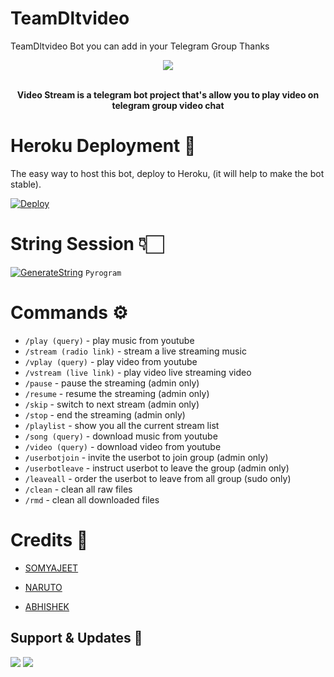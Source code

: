 # TeamDltvideo
TeamDltvideo Bot you can add in your Telegram Group Thanks 
<p align="center"><a href="https://t.me/Somyajeet_Mishra"><img src="https://github.com/TeamDlt/TeamDltvideo/raw/main/driver/veezlogo.png"></a></p>
<p align="center">
    <br><b>Video Stream is a telegram bot project that's allow you to play video on telegram group video chat</b><br>
</p>


# Heroku Deployment 💜
The easy way to host this bot, deploy to Heroku, (it will help to make the bot stable).

[![Deploy](https://www.herokucdn.com/deploy/button.svg)](https://heroku.com/deploy?template=https://github.com/TeamDlt/TeamDltvideo)




# String Session 👇🏻

  [![GenerateString](https://img.shields.io/badge/repl.it-generateString-yellowgreen)](https://replit.com/@SomyajeetMishra/TeamDltvideo#main.py) ``Pyrogram``



# Commands ⚙️



- `/play (query)` - play music from youtube
- `/stream (radio link)` - stream a live streaming music
- `/vplay (query)` - play video from youtube
- `/vstream (live link)` - play video live streaming video
- `/pause` - pause the streaming (admin only)
- `/resume` - resume the streaming (admin only)
- `/skip` - switch to next stream (admin only)
- `/stop` - end the streaming (admin only)
- `/playlist` - show you all the current stream list
- `/song (query)` - download music from youtube
- `/video (query)` - download video from youtube
- `/userbotjoin` - invite the userbot to join group (admin only)
- `/userbotleave` - instruct userbot to leave the group (admin only)
- `/leaveall` - order the userbot to leave from all group (sudo only)
- `/clean` - clean all raw files
- `/rmd` - clean all downloaded files






# Credits 💖

- [SOMYAJEET](https://t.me/Somyajeet_Mishra)

- [NARUTO](https://t.me/Naruto123777)

- [ABHISHEK](https://t.me/Itz_Abhishek_xD)


## Support & Updates 🎑

<a href="https://t.me/teamDlt"><img src="https://img.shields.io/badge/Join-Group%20Support-blue.svg?style=for-the-badge&logo=Telegram"></a> <a href="https://t.me/teamDlt_update"><img src="https://img.shields.io/badge/Join-Updates%20Channel-blue.svg?style=for-the-badge&logo=Telegram"></a>
